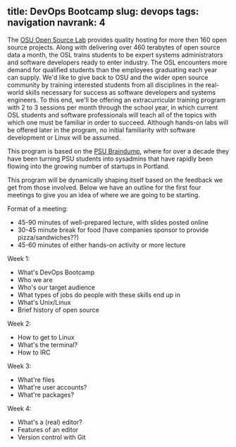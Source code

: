 title: DevOps Bootcamp 
slug: devops 
tags: navigation
navrank: 4
---
The [OSU Open Source Lab][osuosl] provides quality hosting for more then 160
open source projects. Along with delivering over 460 terabytes of open source
data a month, the OSL trains students to be expert systems administrators
and software developers ready to enter industry. The OSL encounters more
demand for qualified students than the employees graduating each year can
supply. We'd like to give back to OSU and the wider open source community by
training interested students from all disciplines in the real-world skills
necessary for success as software developers and systems engineers. To this
end, we'll be offering an extracurricular training program with 2 to 3
sessions per month through the school year, in which current OSL students and
software professionals will teach all of the topics with which one must be
familiar in order to succeed. Although hands-on labs will be offered later in
the program, no initial familiarity with software development or Linux will be
assumed. 

This program is based on the [PSU Braindump][braindump], where for over a
decade they have been turning PSU students into sysadmins that have rapidly 
been flowing into the growing number of startups in Portland.  

This program will be dynamically shaping itself based on the feedback we get
from those involved. Below we have an outline for the first four meetings to
give you an idea of where we are going to be starting. 

Format of a meeting: 

 - 45-90 minutes of well-prepared lecture, with slides posted online
 - 30-45 minute break for food (have companies sponsor to provide pizza/sandwiches??)
 - 45-60 minutes of either hands-on activity or more lecture

Week 1: 

 - What's DevOps Bootcamp
 - Who we are 
 - Who's our target audience
 - What types of jobs do people with these skills end up in
 - What's Unix/Linux
 - Brief history of open source

Week 2:

 - How to get to Linux
 - What's the terminal?
 - How to IRC

Week 3:

 - What're files
 - What're user accounts?
 - What're packages?

Week 4:

 - What's a (real) editor?
 - Features of an editor
 - Version control with Git


[osuosl]: http://osuosl.org
[braindump]:http://cat.pdx.edu/thecat/thecat-presents-braindump-orientation.html 
